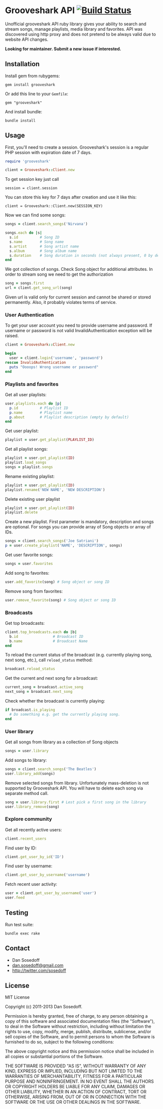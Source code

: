 # Grooveshark API [![Build Status](https://travis-ci.org/sosedoff/grooveshark.svg?branch=master)](https://travis-ci.org/sosedoff/grooveshark)

Unofficial grooveshark API ruby library gives your ability to search and stream songs,
manage playlists, media library and favorites.
API was discovered using http proxy and does not pretend to be always valid due to website API changes.

**Looking for maintainer. Submit a new issue if interested.**

## Installation

Install gem from rubygems:

```
gem install grooveshark
```

Or add this line to your `Gemfile`:

```
gem "grooveshark"
```

And install bundle:

```
bundle install
```

## Usage

First, you'll need to create a session. Grooveshark's session is a
regular PHP session with expiration date of 7 days.

```ruby
require 'grooveshark'

client = Grooveshark::Client.new
```

To get session key just call

```
session = client.session
```

You can store this key for 7 days after creation and use it like this:

```
client = Grooveshark::Client.new(SESSION_KEY)
```

Now we can find some songs:

```ruby
songs = client.search_songs('Nirvana')

songs.each do |s|
  s.id          # Song ID
  s.name        # Song name
  s.artist      # Song artist name
  s.album       # Song album name
  s.duration    # Song duration in seconds (not always present, 0 by default)
end
```

We got collection of songs. Check Song object for additional attributes.
In order to stream song we need to get the authorization

```ruby
song = songs.first
url = client.get_song_url(song)
```

Given url is valid only for current session and cannot be shared or stored permanently.
Also, it probably violates terms of service.

### User Authentication

To get your user account you need to provide username and password.
If username or password is not valid InvalidAuthentication exception will be raised.

```ruby
client = Grooveshark::Client.new

begin
  user = client.login('username', 'password')
rescue InvalidAuthentication
  puts "Oooops! Wrong username or password"
end
```

### Playlists and favorites

Get all user playlists:

```ruby
user.playlists.each do |p|
  p.id          # Playlist ID
  p.name        # Playlist name
  p.about       # Playlist description (empty by default)
end
```

Get user playlist:

```ruby
playlist = user.get_playlist(PLAYLIST_ID)
```

Get all playlist songs:

```ruby
playlist = user.get_playlist(ID)
playlist.load_songs
songs = playlist.songs
```

Rename existing playlist:

```ruby
playlist = user.get_playlist(ID)
playlist.rename('NEW NAME', 'NEW DESCRIPTION')
```

Delete existing user playlist

```ruby
playlist = user.get_playlist(ID)
playlist.delete
```

Create a new playlist. First parameter is mandatory, description and songs are optional.
For songs you can provide array of Song objects or array of IDs.

```ruby
songs = client.search_songs('Joe Satriani')
p = user.create_playlist('NAME', 'DESCRIPTION', songs)
```

Get user favorite songs:

```ruby
songs = user.favorites
```

Add song to favorites:

```ruby
user.add_favorite(song) # Song object or song ID
```

Remove song from favorites:

```ruby
user.remove_favorite(song) # Song object or song ID
```

### Broadcasts

Get top broadcasts:

```ruby
client.top_broadcasts.each do |b|
  b.id                # Broadcast ID
  b.name              # Broadcast Name
end
```

To reload the current status of the broadcast (e.g. currently playing song,
next song, etc.), call `reload_status` method:

```ruby
broadcast.reload_status
```

Get the current and next song for a broadcast:

```ruby
current_song = broadcast.active_song
next_song = broadcast.next_song
```

Check whether the broadcast is currently playing:

```ruby
if broadcast.is_playing
  # Do something e.g. get the currently playing song.
end
```

### User library

Get all songs from library as a collection of Song objects

```ruby
songs = user.library
```

Add songs to library:

```ruby
songs = client.search_songs('The Beatles')
user.library_add(songs)
```

Remove selected songs from library.
Unfortunately mass-deletion is not supported by Grooveshark API.
You will have to delete each song via separate method call.

```ruby
song = user.library.first # Lest pick a first song in the library
user.library_remove(song)
```

### Explore community

Get all recently active users:

```ruby
client.recent_users
```

Find user by ID:

```ruby
client.get_user_by_id('ID')
```

Find user by username:

```ruby
client.get_user_by_username('username')
```

Fetch recent user activity:

```ruby
user = client.get_user_by_username('user')
user.feed
```

## Testing

Run test suite:

```
bundle exec rake
```

## Contact

- Dan Sosedoff
- dan.sosedoff@gmail.com
- http://twitter.com/sosedoff

## License

MIT License

Copyright (c) 2011-2013 Dan Sosedoff.

Permission is hereby granted, free of charge, to any person obtaining a copy of
this software and associated documentation files (the "Software"), to deal in
the Software without restriction, including without limitation the rights to
use, copy, modify, merge, publish, distribute, sublicense, and/or sell copies of
the Software, and to permit persons to whom the Software is furnished to do so,
subject to the following conditions:

The above copyright notice and this permission notice shall be included in all
copies or substantial portions of the Software.

THE SOFTWARE IS PROVIDED "AS IS", WITHOUT WARRANTY OF ANY KIND, EXPRESS OR
IMPLIED, INCLUDING BUT NOT LIMITED TO THE WARRANTIES OF MERCHANTABILITY, FITNESS
FOR A PARTICULAR PURPOSE AND NONINFRINGEMENT. IN NO EVENT SHALL THE AUTHORS OR
COPYRIGHT HOLDERS BE LIABLE FOR ANY CLAIM, DAMAGES OR OTHER LIABILITY, WHETHER
IN AN ACTION OF CONTRACT, TORT OR OTHERWISE, ARISING FROM, OUT OF OR IN
CONNECTION WITH THE SOFTWARE OR THE USE OR OTHER DEALINGS IN THE SOFTWARE.
